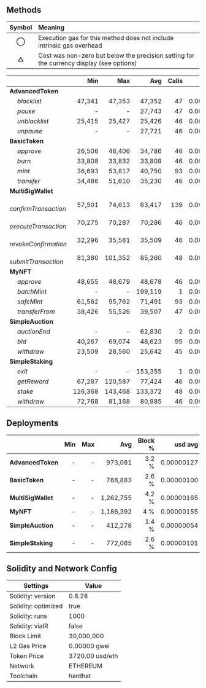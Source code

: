 ## Methods
| **Symbol** | **Meaning**                                                                              |
| :--------: | :--------------------------------------------------------------------------------------- |
|    **◯**   | Execution gas for this method does not include intrinsic gas overhead                    |
|    **△**   | Cost was non-zero but below the precision setting for the currency display (see options) |

|                             |     Min |     Max |     Avg | Calls |    usd avg |
| :-------------------------- | ------: | ------: | ------: | ----: | ---------: |
| **AdvancedToken**           |         |         |         |       |            |
|        *blacklist*          |  47,341 |  47,353 |  47,352 |    47 | 0.00000006 |
|        *pause*              |       - |       - |  27,743 |    47 | 0.00000004 |
|        *unblacklist*        |  25,415 |  25,427 |  25,426 |    46 | 0.00000003 |
|        *unpause*            |       - |       - |  27,721 |    46 | 0.00000004 |
| **BasicToken**              |         |         |         |       |            |
|        *approve*            |  26,506 |  46,406 |  34,786 |    46 | 0.00000005 |
|        *burn*               |  33,808 |  33,832 |  33,809 |    46 | 0.00000004 |
|        *mint*               |  36,693 |  53,817 |  40,750 |    93 | 0.00000005 |
|        *transfer*           |  34,486 |  51,610 |  35,230 |    46 | 0.00000005 |
| **MultiSigWallet**          |         |         |         |       |            |
|        *confirmTransaction* |  57,501 |  74,613 |  63,417 |   139 | 0.00000008 |
|        *executeTransaction* |  70,275 |  70,287 |  70,286 |    46 | 0.00000009 |
|        *revokeConfirmation* |  32,296 |  35,581 |  35,509 |    46 | 0.00000005 |
|        *submitTransaction*  |  81,380 | 101,352 |  85,260 |    48 | 0.00000011 |
| **MyNFT**                   |         |         |         |       |            |
|        *approve*            |  48,655 |  48,679 |  48,678 |    46 | 0.00000006 |
|        *batchMint*          |       - |       - | 199,119 |     1 | 0.00000026 |
|        *safeMint*           |  61,562 |  95,762 |  71,491 |    93 | 0.00000009 |
|        *transferFrom*       |  38,426 |  55,526 |  39,507 |    47 | 0.00000005 |
| **SimpleAuction**           |         |         |         |       |            |
|        *auctionEnd*         |       - |       - |  62,830 |     2 | 0.00000008 |
|        *bid*                |  40,267 |  69,074 |  48,623 |    95 | 0.00000006 |
|        *withdraw*           |  23,509 |  28,560 |  25,642 |    45 | 0.00000003 |
| **SimpleStaking**           |         |         |         |       |            |
|        *exit*               |       - |       - | 153,355 |     1 | 0.00000020 |
|        *getReward*          |  67,287 | 120,587 |  77,424 |    46 | 0.00000010 |
|        *stake*              | 126,368 | 143,468 | 133,372 |    48 | 0.00000017 |
|        *withdraw*           |  72,768 |  81,168 |  80,985 |    46 | 0.00000011 |

## Deployments
|                    | Min | Max  |       Avg | Block % |    usd avg |
| :----------------- | --: | ---: | --------: | ------: | ---------: |
| **AdvancedToken**  |   - |    - |   973,081 |   3.2 % | 0.00000127 |
| **BasicToken**     |   - |    - |   768,883 |   2.6 % | 0.00000100 |
| **MultiSigWallet** |   - |    - | 1,262,755 |   4.2 % | 0.00000165 |
| **MyNFT**          |   - |    - | 1,186,392 |     4 % | 0.00000155 |
| **SimpleAuction**  |   - |    - |   412,278 |   1.4 % | 0.00000054 |
| **SimpleStaking**  |   - |    - |   772,065 |   2.6 % | 0.00000101 |

## Solidity and Network Config
| **Settings**        | **Value**       |
| ------------------- | --------------- |
| Solidity: version   | 0.8.28          |
| Solidity: optimized | true            |
| Solidity: runs      | 1000            |
| Solidity: viaIR     | false           |
| Block Limit         | 30,000,000      |
| L2 Gas Price        | 0.00000 gwei    |
| Token Price         | 3720.00 usd/eth |
| Network             | ETHEREUM        |
| Toolchain           | hardhat         |


